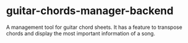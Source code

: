 # guitar-chords-manager-backend
A management tool for guitar chord sheets. It has a feature to transpose chords and display the most important information of a song.
